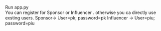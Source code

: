 Run app.py   
You can register for Sponsor or Influencer .
otherwise you ca directly use exsting users.
Sponsor-> User=pk; password=pk
Influencer -> User=piu; password=piu
